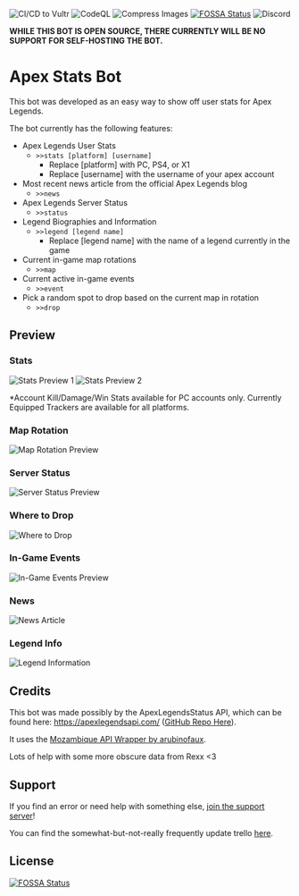 ![CI/CD to Vultr](https://github.com/SDCore/ApexStats/workflows/CI/CD%20to%20Vultr/badge.svg) ![CodeQL](https://github.com/SDCore/ApexStats/workflows/CodeQL/badge.svg) ![Compress Images](https://github.com/SDCore/Apex-Stats-Bot/workflows/Compress%20Images/badge.svg) [![FOSSA Status](https://app.fossa.com/api/projects/git%2Bgithub.com%2FSDCore%2FApex-Stats-Bot.svg?type=shield)](https://app.fossa.com/projects/git%2Bgithub.com%2FSDCore%2FApex-Stats-Bot?ref=badge_shield) ![Discord](https://img.shields.io/discord/664717517666910220?label=Support%20Server)

**WHILE THIS BOT IS OPEN SOURCE, THERE CURRENTLY WILL BE NO SUPPORT FOR SELF-HOSTING THE BOT.**

# Apex Stats Bot

This bot was developed as an easy way to show off user stats for Apex Legends.

The bot currently has the following features:

- Apex Legends User Stats
  - `>>stats [platform] [username]`
    - Replace [platform] with PC, PS4, or X1
    - Replace [username] with the username of your apex account
- Most recent news article from the official Apex Legends blog
  - `>>news`
- Apex Legends Server Status
  - `>>status`
- Legend Biographies and Information
  - `>>legend [legend name]`
    - Replace [legend name] with the name of a legend currently in the game
- Current in-game map rotations
  - `>>map`
- Current active in-game events
  - `>>event`
- Pick a random spot to drop based on the current map in rotation
  - `>>drop`

## Preview

### Stats

![Stats Preview 1](https://sdcore.dev/i/tchntbph.png)
![Stats Preview 2](https://sdcore.dev/i/h0u0sz1o.png)

\*Account Kill/Damage/Win Stats available for PC accounts only. Currently Equipped Trackers are available for all platforms.

### Map Rotation

![Map Rotation Preview](https://sdcore.dev/i/0clab374.png)

### Server Status

![Server Status Preview](https://sdcore.dev/i/0v9u9xbz.png)

### Where to Drop

![Where to Drop](https://sdcore.dev/i/etb6ijkr.png)

### In-Game Events

![In-Game Events Preview](https://sdcore.dev/i/bkh1qev4.png)

### News

![News Article](https://sdcore.dev/i/r2bzoj1o.png)

### Legend Info

![Legend Information](https://sdcore.dev/i/rx3z31vn.png)

## Credits

This bot was made possibly by the ApexLegendsStatus API, which can be found here: https://apexlegendsapi.com/ ([GitHub Repo Here](https://github.com/HugoDerave/ApexLegendsAPI)).

It uses the [Mozambique API Wrapper by arubinofaux](https://github.com/arubinofaux/mozambique-api-wrapper).

Lots of help with some more obscure data from Rexx <3

## Support

If you find an error or need help with something else, [join the support server](https://discord.gg/eH8VxssFW6)!

You can find the somewhat-but-not-really frequently update trello [here](https://trello.com/b/PGSmA4op/apex-legends-discord-stats-bot).

## License

[![FOSSA Status](https://app.fossa.com/api/projects/git%2Bgithub.com%2FSDCore%2FApex-Stats-Bot.svg?type=large)](https://app.fossa.com/projects/git%2Bgithub.com%2FSDCore%2FApex-Stats-Bot?ref=badge_large)
